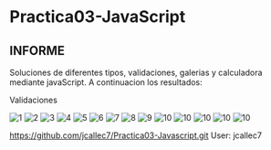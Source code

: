 # Practica03-JavaScript 

## INFORME

Soluciones de diferentes tipos, validaciones, galerias y calculadora mediante javaScript.
A continuacion los resultados:

Validaciones

![1](https://github.com/jcallec7/Practica03-Javascript/blob/master/captures/1.png)
![2](https://github.com/jcallec7/Practica03-Javascript/blob/master/captures/2.png)
![3](https://github.com/jcallec7/Practica03-Javascript/blob/master/captures/3.png)
![4](https://github.com/jcallec7/Practica03-Javascript/blob/master/captures/4.png)
![5](https://github.com/jcallec7/Practica03-Javascript/blob/master/captures/5.png)
![6](https://github.com/jcallec7/Practica03-Javascript/blob/master/captures/6.png)
![7](https://github.com/jcallec7/Practica03-Javascript/blob/master/captures/7.png)
![8](https://github.com/jcallec7/Practica03-Javascript/blob/master/captures/8.png)
![9](https://github.com/jcallec7/Practica03-Javascript/blob/master/captures/9.png)
![10](https://github.com/jcallec7/Practica03-Javascript/blob/master/captures/10.png)
![10](https://github.com/jcallec7/Practica03-Javascript/blob/master/captures/11.png)
![10](https://github.com/jcallec7/Practica03-Javascript/blob/master/captures/12.png)
![10](https://github.com/jcallec7/Practica03-Javascript/blob/master/captures/13.png)
![10](https://github.com/jcallec7/Practica03-Javascript/blob/master/captures/14.png)

https://github.com/jcallec7/Practica03-Javascript.git
User: jcallec7
